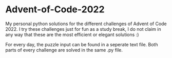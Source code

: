 # Advent-of-Code-2022

My personal python solutions for the different challenges of Advent of Code 2022. I try these challenges just for fun as  a study break, I do not claim in any way that these are the most efficient or elegant solutions :)

For every day, the puzzle input can be found in a seperate text file. Both parts of every challenge are solved in the same .py file.
